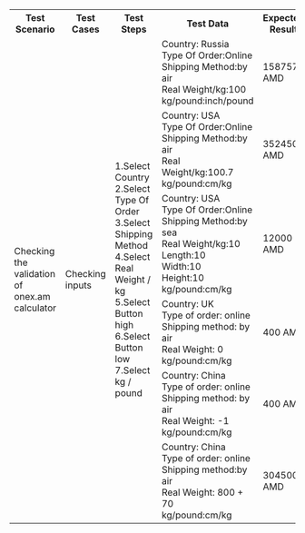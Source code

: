 <table><tr><th>Test Scenario</th><th>Test Cases</th><th>Test Steps</th><th>Test Data</th><th>Expected Result</th><th>Actual Result</th><th>Status</th></tr><tr><td rowspan="6">Checking the validation <br>of onex.am calculator</td><td rowspan="6">Checking inputs</td><td rowspan="6">1.Select Country<br>2.Select Type Of Order <br>3.Select Shipping Method  <br>4.Select Real Weight / kg <br>5.Select Button high  <br>6.Select Button low  <br>7.Select kg / pound</td><td>Country: Russia <br>Type Of Order:Online <br>Shipping Method:by air <br>Real Weight/kg:100 <br>kg/pound:inch/pound</td><td>158757 AMD</td><td>158757 AMD</td><td>Passed</td></tr><tr><td>Country: USA  <br>Type Of Order:Online  <br>Shipping Method:by air  <br>Real Weight/kg:100.7  <br>kg/pound:cm/kg</td><td>3524500 AMD</td><td>3524500 AMD</td><td>Passed</td></tr><tr><td>Country: USA   <br>Type Of Order:Online   <br>Shipping Method:by sea   <br>Real Weight/kg:10  <br>Length:10  <br>Width:10  <br>Height:10 <br> kg/pound:cm/kg</td><td>12000 AMD</td><td>12000 AMD</td><td>Passed</td></tr><tr><td>Country: UK  <br>Type of order: online   <br>Shipping method: by air  <br>Real Weight: 0 <br>kg/pound:cm/kg</td><td>400 AMD</td><td>400 AMD</td><td>Passed</td></tr><tr><td>Country: China  <br>Type of order: online  <br>Shipping method: by air  <br>Real Weight: -1 <br>kg/pound:cm/kg</td><td>400 AMD</td><td>400 AMD</td><td>Passed</td></tr><tr><td>Country: China   <br>Type of order: online   <br>Shipping method:by air   <br>Real Weight: 800 + 70<br>kg/pound:cm/kg</td><td>3045000 AMD</td><td>667 AMD</td><td>Failed</td></tr></table>
